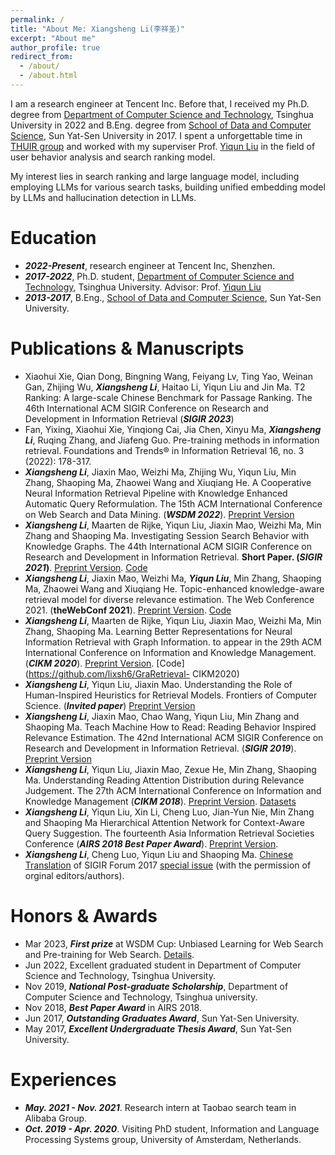 ```yaml
---
permalink: /
title: "About Me: Xiangsheng Li(李祥圣)"
excerpt: "About me"
author_profile: true
redirect_from: 
  - /about/
  - /about.html
---
```


I am a research engineer at Tencent Inc. Before that, I received my Ph.D. degree from  [Department of Computer Science and Technology](http://www.cs.tsinghua.edu.cn), Tsinghua University in 2022 and B.Eng. degree from [School of Data and Computer Science](http://sdcs.sysu.edu.cn), Sun Yat-Sen University in 2017. I spent a unforgettable time in [THUIR group](http://www.thuir.cn/) and worked with my superviser Prof. [Yiqun Liu](http://www.thuir.cn/group/~YQLiu/) in the field of user behavior analysis and search ranking model.

My interest lies in search ranking and large language model, including employing LLMs for various search tasks, building unified embedding model by LLMs and hallucination detection in LLMs. 

Education
======
* ***2022-Present***, research engineer at Tencent Inc, Shenzhen.
* ***2017-2022***, Ph.D. student, [Department of Computer Science and Technology](http://www.cs.tsinghua.edu.cn), Tsinghua University. Advisor: Prof. [Yiqun Liu](http://www.thuir.cn/group/~YQLiu/)
* ***2013-2017***, B.Eng., [School of Data and Computer Science](http://sdcs.sysu.edu.cn), Sun Yat-Sen University.


Publications & Manuscripts
======
* Xiaohui Xie, Qian Dong, Bingning Wang, Feiyang Lv, Ting Yao, Weinan Gan, Zhijing Wu, ***Xiangsheng Li***, Haitao Li, Yiqun Liu and Jin Ma. T2 Ranking: A large-scale Chinese Benchmark for Passage Ranking. The 46th International ACM SIGIR Conference on Research and Development in Information Retrieval (***SIGIR 2023***)
* Fan, Yixing, Xiaohui Xie, Yinqiong Cai, Jia Chen, Xinyu Ma, ***Xiangsheng Li***, Ruqing Zhang, and Jiafeng Guo. Pre-training methods in information retrieval. Foundations and Trends® in Information Retrieval 16, no. 3 (2022): 178-317.
* ***Xiangsheng Li***, Jiaxin Mao, Weizhi Ma, Zhijing Wu, Yiqun Liu, Min Zhang, Shaoping Ma, Zhaowei Wang and Xiuqiang He. A Cooperative Neural Information Retrieval Pipeline with Knowledge Enhanced Automatic Query Reformulation. The 15th ACM International Conference on Web Search and Data Mining. (***WSDM 2022***). [Preprint Version](https://lixsh6.github.io/files/wsdm2022-fp-xiangsheng.pdf)
* ***Xiangsheng Li***, Maarten de Rijke, Yiqun Liu, Jiaxin Mao, Weizhi Ma, Min Zhang and Shaoping Ma. Investigating Session Search Behavior with Knowledge Graphs. The 44th International ACM SIGIR Conference on Research and Development in Information Retrieval. **Short Paper. (*SIGIR 2021*)**. [Preprint Version](http://www.thuir.cn/group/~YQLiu/publications/SIGIR2021Li.pdf). [Code](https://github.com/lixsh6/KnowledgeAnlysis-SIGIR2021-SP)
* ***Xiangsheng Li***, Jiaxin Mao, Weizhi Ma, ***Yiqun Liu***, Min Zhang, Shaoping Ma, Zhaowei Wang and Xiuqiang He. Topic-enhanced knowledge-aware retrieval model for diverse relevance estimation. The Web Conference 2021. (**theWebConf 2021**). [Preprint Version](http://www.thuir.cn/group/~YQLiu/publications/WWW2021Li.pdf). [Code](https://github.com/lixsh6/TEKM-ranker)
* ***Xiangsheng Li***, Maarten de Rijke, Yiqun Liu, Jiaxin Mao, Weizhi Ma, Min Zhang, Shaoping Ma. Learning Better Representations for Neural Information Retrieval with Graph Information. to appear in the 29th ACM International Conference on Information and Knowledge Management. (***CIKM 2020***). [Preprint Version](http://www.thuir.cn/group/~YQLiu/publications/CIKM2020Li.pdf). [Code](https://github.com/lixsh6/GraRetrieval- CIKM2020)
* ***Xiangsheng Li***, Yiqun Liu, Jiaxin Mao. Understanding the Role of Human-Inspired Heuristics for Retrieval Models. Frontiers of Computer Science. (***Invited paper***) [Preprint Version](http://www.thuir.cn/group/~YQLiu/publications/FCS2020Li.pdf)
* ***Xiangsheng Li***, Jiaxin Mao, Chao Wang, Yiqun Liu, Min Zhang and Shaoping Ma. Teach Machine How to Read: Reading Behavior Inspired Relevance Estimation. The 42nd International ACM SIGIR Conference on Research and Development in Information Retrieval.  (***SIGIR 2019***). [Preprint Version](http://www.thuir.cn/group/~YQLiu/publications/SIGIR2019Li.pdf)
* ***Xiangsheng Li***, Yiqun Liu, Jiaxin Mao, Zexue He, Min Zhang, Shaoping Ma. Understanding Reading Attention Distribution during Relevance Judgement. The 27th ACM International Conference on Information and Knowledge Management (***CIKM 2018***). [Preprint Version](http://www.thuir.cn/group/~YQLiu/publications/CIKM18Li.pdf). [Datasets](https://drive.google.com/file/d/18namIxTDGhM2udCqquKYeHQvJI1zJZ27/view?usp=sharing)
* ***Xiangsheng Li***, Yiqun Liu, Xin Li, Cheng Luo, Jian-Yun Nie, Min Zhang and Shaoping Ma Hierarchical Attention Network for Context-Aware Query Suggestion. The fourteenth Asia Information Retrieval Societies Conference (***AIRS 2018 Best Paper Award***). [Preprint Version](http://www.thuir.cn/group/~YQLiu/publications/AIRS2018Li.pdf).
* ***Xiangsheng Li***, Cheng Luo, Yiqun Liu and Shaoping Ma. [Chinese Translation](http://www.thuir.cn/group/~YQLiu/publications/SIGIRForumSI.pdf) of SIGIR Forum 2017 [special issue](http://sigir.org/forum/issues/july-special-issue-2017/) (with the permission of orginal editors/authors).




Honors & Awards
======
* Mar 2023, ***First prize*** at WSDM Cup: Unbiased Learning for Web Search and Pre-training for Web Search. [Details](https://mp.weixin.qq.com/s/v9pno270bHQiR5sZ3Llwug).
* Jun 2022, Excellent graduated student in Department of Computer Science and Technology, Tsinghua University.
* Nov 2019, ***National Post-graduate Scholarship***, Department of Computer Science and Technology, Tsinghua university.
* Nov 2018, ***Best Paper Award*** in AIRS 2018.
* Jun 2017, ***Outstanding Graduates Award***, Sun Yat-Sen University.
* May 2017, ***Excellent Undergraduate Thesis Award***, Sun Yat-Sen University.

Experiences
======
* ***May. 2021 - Nov. 2021***. Research intern at Taobao search team in Alibaba Group.
* ***Oct. 2019 - Apr. 2020***. Visiting PhD student, Information and Language Processing Systems group, University of Amsterdam, Netherlands.

